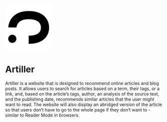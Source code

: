 ![Artiller logo](./logo-150.png)

# Artiller

Artiller is a website that is designed to recommend online articles and blog posts. It allows users to search for articles based on a term, their tags, or a link, and, based on the article’s tags, author, an analysis of the source text, and the publishing date, recommends similar articles that the user might want to read. The website will also display an abridged version of the article so that users don’t have to go to the whole page if they don’t want to - similar to Reader Mode in browsers.
